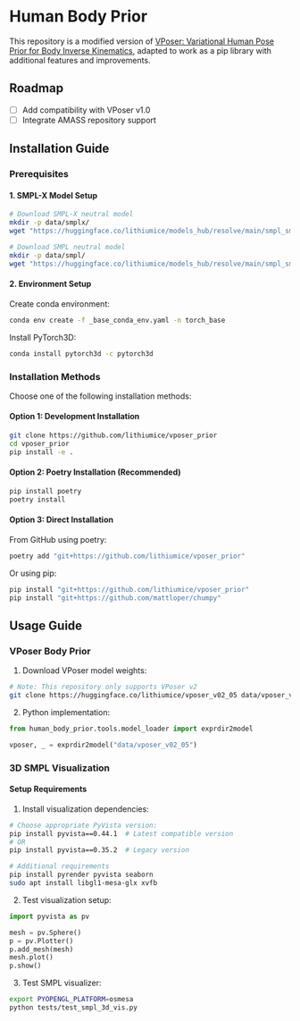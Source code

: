 
# Human Body Prior

This repository is a modified version of [VPoser: Variational Human Pose Prior for Body Inverse Kinematics](https://github.com/nghorbani/human_body_prior), adapted to work as a pip library with additional features and improvements.

## Roadmap

- [ ] Add compatibility with VPoser v1.0
- [ ] Integrate AMASS repository support

## Installation Guide

### Prerequisites

#### 1. SMPL-X Model Setup
```bash
# Download SMPL-X neutral model
mkdir -p data/smplx/
wget "https://huggingface.co/lithiumice/models_hub/resolve/main/smpl_smplh_smplx_mano/SMPLX_NEUTRAL.npz" -O data/smplx/SMPLX_NEUTRAL.npz

# Download SMPL neutral model
mkdir -p data/smpl/
wget "https://huggingface.co/lithiumice/models_hub/resolve/main/smpl_smplh_smplx_mano/SMPL_NEUTRAL.pkl" -O data/smpl/SMPL_NEUTRAL.pkl
```

#### 2. Environment Setup

Create conda environment:
```bash
conda env create -f _base_conda_env.yaml -n torch_base
```

Install PyTorch3D:
```bash
conda install pytorch3d -c pytorch3d
```

### Installation Methods

Choose one of the following installation methods:

#### Option 1: Development Installation
```bash
git clone https://github.com/lithiumice/vposer_prior
cd vposer_prior 
pip install -e .
```

#### Option 2: Poetry Installation (Recommended)
```bash
pip install poetry
poetry install
```

#### Option 3: Direct Installation
From GitHub using poetry:
```bash
poetry add "git+https://github.com/lithiumice/vposer_prior"
```

Or using pip:
```bash
pip install "git+https://github.com/lithiumice/vposer_prior"
pip install "git+https://github.com/mattloper/chumpy"
```

## Usage Guide

### VPoser Body Prior

1. Download VPoser model weights:
```bash
# Note: This repository only supports VPoser v2
git clone https://huggingface.co/lithiumice/vposer_v02_05 data/vposer_v02_05
```

2. Python implementation:
```python
from human_body_prior.tools.model_loader import exprdir2model

vposer, _ = exprdir2model("data/vposer_v02_05")
```

### 3D SMPL Visualization

#### Setup Requirements

1. Install visualization dependencies:
```bash
# Choose appropriate PyVista version:
pip install pyvista==0.44.1  # Latest compatible version
# OR
pip install pyvista==0.35.2  # Legacy version

# Additional requirements
pip install pyrender pyvista seaborn
sudo apt install libgl1-mesa-glx xvfb
```

2. Test visualization setup:
```python
import pyvista as pv

mesh = pv.Sphere()
p = pv.Plotter()
p.add_mesh(mesh)
mesh.plot()
p.show()
```

3. Test SMPL visualizer:
```bash
export PYOPENGL_PLATFORM=osmesa
python tests/test_smpl_3d_vis.py
```
